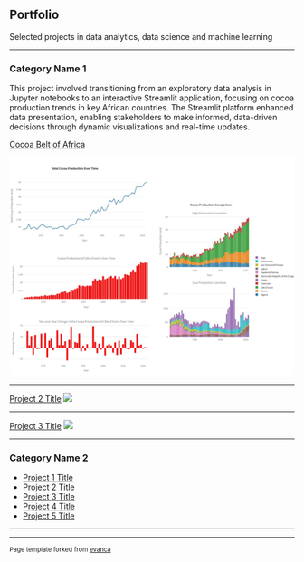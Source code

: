 ## Portfolio
Selected projects in data analytics, data science and machine learning

---

### Category Name 1 
This project involved transitioning from an exploratory data analysis in Jupyter notebooks to an interactive Streamlit application, focusing on cocoa production trends in key African countries. The Streamlit platform enhanced data presentation, enabling stakeholders to make informed, data-driven decisions through dynamic visualizations and real-time updates.

[Cocoa Belt of Africa](/sample_page)

<img src="images/cocoa_collection.jpg?raw=true"/>


---
[Project 2 Title](/pdf/sample_presentation.pdf)
<img src="images/dummy_thumbnail.jpg?raw=true"/>

---
[Project 3 Title](http://example.com/)
<img src="images/dummy_thumbnail.jpg?raw=true"/>

---

### Category Name 2

- [Project 1 Title](https://cocoabeltofafrica.streamlit.app/)
- [Project 2 Title](http://example.com/)
- [Project 3 Title](http://example.com/)
- [Project 4 Title](http://example.com/)
- [Project 5 Title](http://example.com/)

---




---
<p style="font-size:11px">Page template forked from <a href="https://github.com/evanca/quick-portfolio">evanca</a></p>
<!-- Remove above link if you don't want to attibute -->
